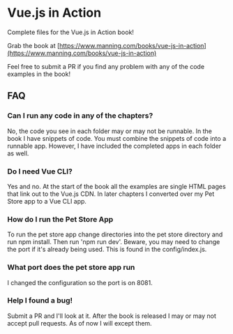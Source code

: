 # Vue.js in Action

Complete files for the Vue.js in Action book!

Grab the book at [https://www.manning.com/books/vue-js-in-action](https://www.manning.com/books/vue-js-in-action)

Feel free to submit a PR if you find any problem with any of the code examples in the book! 


## FAQ

### Can I run any code in any of the chapters?

No, the code you see in each folder may or may not be runnable. In the book I have snippets of code. You must combine the snippets of code into a runnable app. However, I have included the completed apps in each folder as well.

### Do I need Vue CLI?

Yes and no. At the start of the book all the examples are single HTML pages that link out to the Vue.js CDN. In later chapters I converted over my Pet Store app to a Vue CLI app. 

### How do I run the Pet Store App

To run the pet store app change directories into the pet store directory and run npm install. Then run 'npm run dev'. Beware, you may need to change the port if it's already being used. This is found in the config/index.js. 

### What port does the pet store app run

I changed the configuration so the port is on 8081.

### Help I found a bug!

Submit a PR and I'll look at it. After the book is released I may or may not accept pull requests. As of now I will except them.
